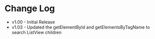 # Change Log


- v1.00 - Initial Release
- v1.03 - Updated the getElementById and getElementsByTagName to search ListView children